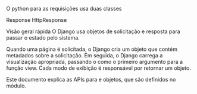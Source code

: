 O python para as requisições usa duas classes 

Response HttpResponse


Visão geral rápida
O Django usa objetos de solicitação e resposta para passar o estado pelo sistema.

Quando uma página é solicitada, o Django cria um objeto que contém metadados sobre a solicitação. Em seguida, o Django carrega a visualização apropriada, passando o como o primeiro argumento para a função view. Cada modo de exibição é responsável por retornar um objeto.

Este documento explica as APIs para e objetos, que são definidos no módulo.